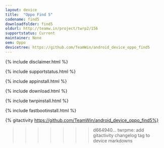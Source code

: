 ```yaml
---
layout: device
title:  "Oppo Find 5"
codename: find5
downloadfolder: find5
oldurl: http://teamw.in/project/twrp2/156
supportstatus: Current
maintainer: None
oem: Oppo
devicetree: https://github.com/TeamWin/android_device_oppo_find5
---
```


{% include disclaimer.html %}

{% include supportstatus.html %}

{% include appinstall.html %}

{% include download.html %}

{% include twrpinstall.html %}

{% include fastbootinstall.html %}

{% gitactivity  https://github.com/TeamWin/android_device_oppo_find5%}
>>>>>>> d664940... twrpme: add gitactivity changelog tag to device markdowns
